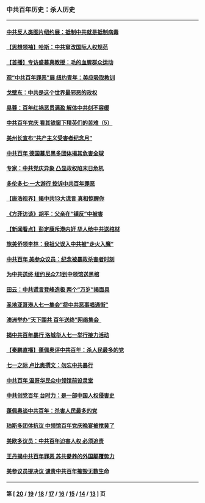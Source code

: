 ### 中共百年历史：杀人历史
---
#### [中共反人类图片纽约展：抵制中共就是抵制病毒](../../pages/nf1176106/n13115371.md?08150430) 
#### [【思想领袖】哈斯：中共窜改国际人权规范](../../pages/nf1176106/n13053647.md?08150430) 
#### [【首播】专访盛慕真教授：毛的血腥群众运动](../../pages/nf1176106/n13091782.md?08150430) 
#### [观“中共百年罪恶”展 纽约青年：美应吸取教训](../../pages/nf1176106/n13085246.md?08150430) 
#### [戈壁东：中共是这个世界最邪恶的政权](../../pages/nf1176106/n13085641.md?08150430) 
#### [易蓉：百年红祸恶贯满盈 解体中共刻不容缓](../../pages/nf1176106/n13084455.md?08150430) 
#### [中共百年党庆 看其铁窗下精英们的苦难（5）](../../pages/nf1176106/n13076766.md?08150430) 
#### [美州长宣布“共产主义受害者纪念月”](../../pages/nf1176106/n13074024.md?08150430) 
#### [中共百年 德国慕尼黑多团体揭其危害全球](../../pages/nf1176106/n13068873.md?08150430) 
#### [专家：中共党庆异象 凸显政权陷末日危机](../../pages/nf1176106/n13067084.md?08150430) 
#### [多伦多七·一大游行 控诉中共百年罪恶](../../pages/nf1176106/n13062043.md?08150430) 
#### [【唐浩视界】揭中共13大谎言 真相惊醒你](../../pages/nf1176106/n13065208.md?08150430) 
#### [《方菲访谈》胡平：父亲在“镇反”中被害](../../pages/nf1176106/n13064114.md?08150430) 
#### [【新闻看点】彭定康斥港内奸 华人给中共送棺材](../../pages/nf1176106/n13064230.md?08150430) 
#### [旅美侨领李林：我祖父误入中共被“走火入魔”](../../pages/nf1176106/n13062777.md?08150430) 
#### [中共百年 美参众议员：纪念被暴政杀害者时刻](../../pages/nf1176106/n13063735.md?08150430) 
#### [为中共送终 纽约民众7.1到中领馆送黑棺](../../pages/nf1176106/n13062573.md?08150430) 
#### [田云：中共谎言登峰造极 两个“万岁”揭面具](../../pages/nf1176106/n13062013.md?08150430) 
#### [圣地亚哥港人七一集会“将中共恶事唱通街”](../../pages/nf1176106/n13062681.md?08150430) 
#### [澳洲举办“天下围共 百年送终”网络集会  ](../../pages/nf1176106/n13054366.md?08150430) 
#### [揭中共百年暴行 洛城华人七一举行接力活动](../../pages/nf1176106/n13061979.md?08150430) 
#### [【秦鹏直播】蓬佩奥评中共百年：杀人民最多的党](../../pages/nf1176106/n13061736.md?08150430) 
#### [七一之际 卢比奥撰文：勿忘中共暴行](../../pages/nf1176106/n13061044.md?08150430) 
#### [中共百年 温哥华民众中领馆前设灵堂](../../pages/nf1176106/n13061399.md?08150430) 
#### [中共创党百年 台时力：是一部中国人权侵害史](../../pages/nf1176106/n13060687.md?08150430) 
#### [蓬佩奥谈中共百年：杀害人民最多的党](../../pages/nf1176106/n13061271.md?08150430) 
#### [珀斯多团体抗议 中领馆百年党庆晚宴被搅黄了](../../pages/nf1176106/n13061220.md?08150430) 
#### [美欧多议员：中共百年迫害人权 必须追责](../../pages/nf1176106/n13061062.md?08150430) 
#### [王丹揭中共百年罪恶 苏共豢养的外国颠覆势力](../../pages/nf1176106/n13060640.md?08150430) 
#### [美参议员提决议 谴责中共百年摧毁无数生命](../../pages/nf1176106/n13060723.md?08150430) 

---
#### 第 [ [20](./20.md?08150430) / [19](./19.md?08150430) / [18](./18.md?08150430) / [17](./17.md?08150430) / [16](./16.md?08150430) / [15](./15.md?08150430) / [14](./14.md?08150430) / [13](./13.md?08150430) ] 页
